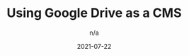---
author: n/a
date: 2021-07-22
layout: post.njk
publisher: css
tags:
  - article
  - content-management
  - google-drive
target_url: https://css-tricks.com/using-google-drive-as-a-cms/
title: Using Google Drive as a CMS
---